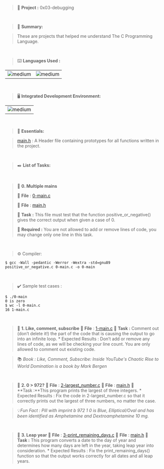 > 🚧 **Project :** 0x03-debugging

<br>

> 📝 **Summary:**

> These are projects that helped me understand The C Programming Language.

<br>

> ⌨️ **Languages Used :**

<table>
  <tr>
    <td><img alt="medium" src="https://img.shields.io/badge/C-00599C?style=for-the-badge&logo=c&logoColor=white"></td>
    <td><img alt="medium" src="https://img.shields.io/badge/Markdown-000000?style=for-the-badge&logo=markdown&logoColor=white"></td>
  </tr>
</table>

<br>

> 🖥️ **Integrated Development Environment:**

<table>
  <tr>
<td><img alt="medium" src="https://img.shields.io/badge/Emacs-%237F5AB6.svg?&style=for-the-badge&logo=gnu-emacs&logoColor=white"></td>
  </tr>
</table>

<br>

> 🌟 **Essentials:**

> [main.h](./main.h) : A Header file containing prototypes for all functions written in the project.

<br>

> ✒️ **List of Tasks:**
<br>

> 📁 **0. Multiple mains**
> 
> 💾 **File** : [0-main.c](./0-main.c)
> 
> 💾 **File** : [main.h](./main.h)
> 
> 📑 **Task :** This file must test that the function positive_or_negative() gives the correct output when given a case of 0.
> 
> 📝 **Required :**  You are not allowed to add or remove lines of code, you may change only one line in this task.

<br>

> ⚙️ Compiler:

```
$ gcc -Wall -pedantic -Werror -Wextra -std=gnu89 positive_or_negative.c 0-main.c -o 0-main
```

<br>

> ✔️ Sample test cases :

```
$ ./0-main
0 is zero
$ wc -l 0-main.c
16 1-main.c
```

<br>

> 📁 **1. Like, comment, subscribe**
> 💾 **File** : [1-main.c](./1-main.c)
> 📑 **Task :** Comment out (don’t delete it!) the part of the code that is causing the output to go into an infinite loop.
    * Expected Results : Don’t add or remove any lines of code, as we will be checking your line count. You are only allowed to comment out existing code.

> 📚 *Book : Like, Comment, Subscribe: Inside YouTube's Chaotic Rise to World Domination is a book by Mark Bergen*

<br>
    
> 📁 **2. 0 > 972?**
> 💾 **File** : [2-largest_number.c](./2-largest_number.c)
> 💾 **File** :  [main.h](./main.h)
> 📑 **Task :**This program prints the largest of three integers.
    * Expected Results : Fix the code in 2-largest_number.c so that it correctly prints out the largest of three numbers, no matter the case.
    
> 💡*Fun Fact : Pill with imprint b 972 1 0 is Blue, Elliptical/Oval and has been identified as Amphetamine and Dextroamphetamine 10 mg.*

<br>

> 📁 **3. Leap year**
> 💾 **File** :  [3-print_remaining_days.c](./3-print_remaining_days.c)
> 💾 **File** :  [main.h](./main.h)
> 📑 **Task :** This program converts a date to the day of year and determines how many days are left in the year, taking leap year into consideration.
    * Expected Results : Fix the print_remaining_days() function so that the output works correctly for all dates and all leap years.
